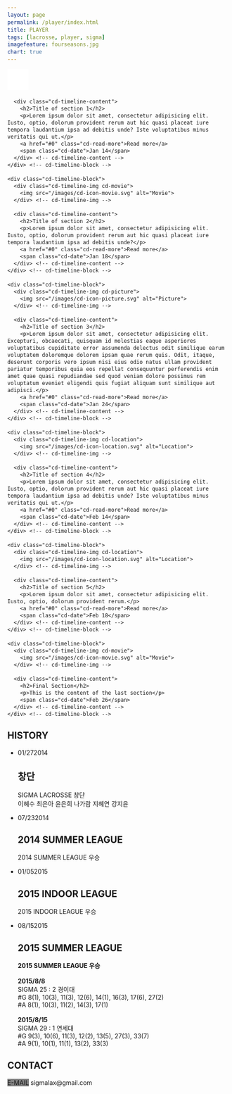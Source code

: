 ```yaml
---
layout: page
permalink: /player/index.html
title: PLAYER
tags: [lacrosse, player, sigma]
imagefeature: fourseasons.jpg
chart: true
---
```

<section id="cd-timeline" class="cd-container">
    <div class="cd-timeline-block">
      <div class="cd-timeline-img cd-picture">
        <img src="/images/cd-icon-picture.svg" alt="Picture">
      </div> <!-- cd-timeline-img -->

      <div class="cd-timeline-content">
        <h2>Title of section 1</h2>
        <p>Lorem ipsum dolor sit amet, consectetur adipisicing elit. Iusto, optio, dolorum provident rerum aut hic quasi placeat iure tempora laudantium ipsa ad debitis unde? Iste voluptatibus minus veritatis qui ut.</p>
        <a href="#0" class="cd-read-more">Read more</a>
        <span class="cd-date">Jan 14</span>
      </div> <!-- cd-timeline-content -->
    </div> <!-- cd-timeline-block -->

    <div class="cd-timeline-block">
      <div class="cd-timeline-img cd-movie">
        <img src="/images/cd-icon-movie.svg" alt="Movie">
      </div> <!-- cd-timeline-img -->

      <div class="cd-timeline-content">
        <h2>Title of section 2</h2>
        <p>Lorem ipsum dolor sit amet, consectetur adipisicing elit. Iusto, optio, dolorum provident rerum aut hic quasi placeat iure tempora laudantium ipsa ad debitis unde?</p>
        <a href="#0" class="cd-read-more">Read more</a>
        <span class="cd-date">Jan 18</span>
      </div> <!-- cd-timeline-content -->
    </div> <!-- cd-timeline-block -->

    <div class="cd-timeline-block">
      <div class="cd-timeline-img cd-picture">
        <img src="/images/cd-icon-picture.svg" alt="Picture">
      </div> <!-- cd-timeline-img -->

      <div class="cd-timeline-content">
        <h2>Title of section 3</h2>
        <p>Lorem ipsum dolor sit amet, consectetur adipisicing elit. Excepturi, obcaecati, quisquam id molestias eaque asperiores voluptatibus cupiditate error assumenda delectus odit similique earum voluptatem doloremque dolorem ipsam quae rerum quis. Odit, itaque, deserunt corporis vero ipsum nisi eius odio natus ullam provident pariatur temporibus quia eos repellat consequuntur perferendis enim amet quae quasi repudiandae sed quod veniam dolore possimus rem voluptatum eveniet eligendi quis fugiat aliquam sunt similique aut adipisci.</p>
        <a href="#0" class="cd-read-more">Read more</a>
        <span class="cd-date">Jan 24</span>
      </div> <!-- cd-timeline-content -->
    </div> <!-- cd-timeline-block -->

    <div class="cd-timeline-block">
      <div class="cd-timeline-img cd-location">
        <img src="/images/cd-icon-location.svg" alt="Location">
      </div> <!-- cd-timeline-img -->

      <div class="cd-timeline-content">
        <h2>Title of section 4</h2>
        <p>Lorem ipsum dolor sit amet, consectetur adipisicing elit. Iusto, optio, dolorum provident rerum aut hic quasi placeat iure tempora laudantium ipsa ad debitis unde? Iste voluptatibus minus veritatis qui ut.</p>
        <a href="#0" class="cd-read-more">Read more</a>
        <span class="cd-date">Feb 14</span>
      </div> <!-- cd-timeline-content -->
    </div> <!-- cd-timeline-block -->

    <div class="cd-timeline-block">
      <div class="cd-timeline-img cd-location">
        <img src="/images/cd-icon-location.svg" alt="Location">
      </div> <!-- cd-timeline-img -->

      <div class="cd-timeline-content">
        <h2>Title of section 5</h2>
        <p>Lorem ipsum dolor sit amet, consectetur adipisicing elit. Iusto, optio, dolorum provident rerum.</p>
        <a href="#0" class="cd-read-more">Read more</a>
        <span class="cd-date">Feb 18</span>
      </div> <!-- cd-timeline-content -->
    </div> <!-- cd-timeline-block -->

    <div class="cd-timeline-block">
      <div class="cd-timeline-img cd-movie">
        <img src="/images/cd-icon-movie.svg" alt="Movie">
      </div> <!-- cd-timeline-img -->

      <div class="cd-timeline-content">
        <h2>Final Section</h2>
        <p>This is the content of the last section</p>
        <span class="cd-date">Feb 26</span>
      </div> <!-- cd-timeline-content -->
    </div> <!-- cd-timeline-block -->
  </section> <!-- cd-timeline -->
  
<script src="http://ajax.googleapis.com/ajax/libs/jquery/1.11.0/jquery.min.js"></script>
<script src="/assets/js/main.js"></script> <!-- Resource jQuery -->
<article class="notepad-page-content">
  <h2>HISTORY</h2>
  <ul class="cbp_tmtimeline">
    <li>
      <time class="cbp_tmtime" datetime="2014-01-27"><span>01/27</span><span>2014  </span></time>
      <div class="cbp_tmicon cbp_tmicon-phone"></div>
      <div class="cbp_tmlabel">
        <h2>창단</h2>
        <p>SIGMA LACROSSE 창단<br>
                  이혜수 최은아 윤은희 나가람 지혜연 강지윤
              </p>
      </div>
    </li>
    <li>
      <time class="cbp_tmtime" datetime="2014-07-23"><span>07/23</span><span>2014  </span></time>
      <div class="cbp_tmicon cbp_tmicon-screen"></div>
      <div class="cbp_tmlabel">
        <h2>2014 SUMMER LEAGUE</h2>
        <p>2014 SUMMER LEAGUE 우승</p>
      </div>
    </li>
    <li>
      <time class="cbp_tmtime" datetime="2015-01-05"><span>01/05</span><span>2015  </span></time>
      <div class="cbp_tmicon cbp_tmicon-mail"></div>
      <div class="cbp_tmlabel">
        <h2>2015 INDOOR LEAGUE</h2>
        <p>2015 INDOOR LEAGUE 우승</p>
      </div>
    </li>
    <li>
      <time class="cbp_tmtime" datetime="2015-08-15"><span>08/15</span><span>2015  </span></time>
      <div class="cbp_tmicon cbp_tmicon-phone"></div>
      <div class="cbp_tmlabel">
        <h2>2015 SUMMER LEAGUE</h2>
        <p><strong>2015 SUMMER LEAGUE 우승</strong><br>
          <br>
                      <strong>2015/8/8</strong><br>
                      SIGMA 25 : 2 경이대<br>
                      #G 8(1), 10(3), 11(3), 12(6), 14(1), 16(3), 17(6), 27(2)<br>
                      #A 8(1), 10(3), 11(2), 14(3), 17(1)<br>
              <br>
                      <strong>2015/8/15</strong><br>
                      SIGMA 29 : 1 연세대<br>
                      #G 9(3), 10(6), 11(3), 12(2), 13(5), 27(3), 33(7)<br>
                      #A 9(1), 10(1), 11(1), 13(2), 33(3)<br>
                  </p>
      </div>
    </li>
  </ul>

  <h2>CONTACT</h2>
  <p><span style="background-color:gray;">E-MAIL</span>  sigmalax@gmail.com</p>

</article>